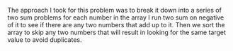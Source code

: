 The approach I took for this problem was to break it down into a series of two sum problems
for each number in the array I run two sum on negative of it to see if there are any two numbers
that add up to it. Then we sort the array to skip any two numbers that will result in looking for the same target value to avoid duplicates.